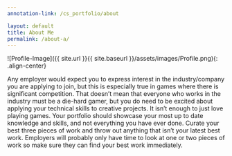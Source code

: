 ```yaml
---
annotation-link: /cs_portfolio/about

layout: default
title: About Me
permalink: /about-a/
---
```


![Profile-Image]({{ site.url }}{{ site.baseurl }}/assets/images/Profile.png){: .align-center}

<span class="annotate-highlight">
Any employer would expect you to express interest in the industry/company you are applying to join, but this is especially true in games where there is significant competition. That doesn’t mean that everyone who works in the industry must be a die-hard gamer, but you do need to be excited about applying your technical skills to creative projects. It isn’t enough to just love playing games.
</span>
<break>
<span class="annotate-highlight">
Your portfolio should showcase your most up to date knowledge and skills, and not everything you have ever done. Curate your best three pieces of work and throw out anything that isn’t your latest best work. Employers will probably only have time to look at one or two pieces of work so make sure they can find your best work immediately.
</span>